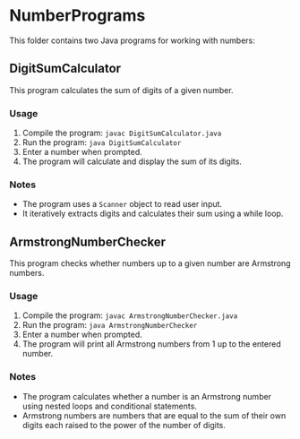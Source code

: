 # NumberPrograms

This folder contains two Java programs for working with numbers:

## DigitSumCalculator

This program calculates the sum of digits of a given number.

### Usage

1. Compile the program: `javac DigitSumCalculator.java`
2. Run the program: `java DigitSumCalculator`
3. Enter a number when prompted.
4. The program will calculate and display the sum of its digits.


### Notes

- The program uses a `Scanner` object to read user input.
- It iteratively extracts digits and calculates their sum using a while loop.

## ArmstrongNumberChecker

This program checks whether numbers up to a given number are Armstrong numbers.

### Usage

1. Compile the program: `javac ArmstrongNumberChecker.java`
2. Run the program: `java ArmstrongNumberChecker`
3. Enter a number when prompted.
4. The program will print all Armstrong numbers from 1 up to the entered number.


### Notes

- The program calculates whether a number is an Armstrong number using nested loops and conditional statements.
- Armstrong numbers are numbers that are equal to the sum of their own digits each raised to the power of the number of digits.


